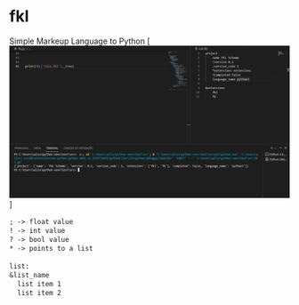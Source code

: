 # fkl
Simple Markeup Language to Python
[![Screenshot](2022-01-09.png)]

```
; -> float value
! -> int value
? -> bool value
* -> points to a list

list:
&list_name
  list item 1
  list item 2

